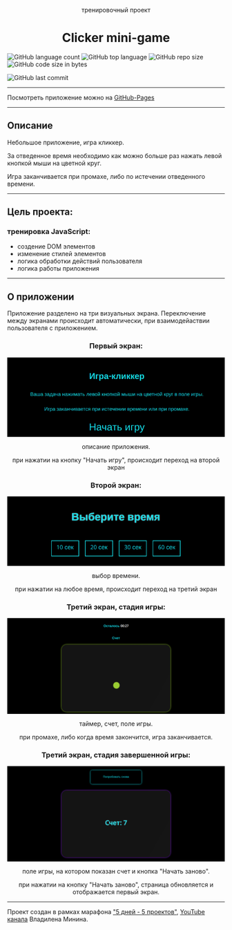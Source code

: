 <p align="center">тренировочный проект</p>
<h1 align="center">Clicker mini-game</h1>

![GitHub language count](https://img.shields.io/github/languages/count/Sergey-Maxim0v/clicker-mini-game)
![GitHub top language](https://img.shields.io/github/languages/top/Sergey-Maxim0v/clicker-mini-game)
![GitHub repo size](https://img.shields.io/github/repo-size/Sergey-Maxim0v/clicker-mini-game)
![GitHub code size in bytes](https://img.shields.io/github/languages/code-size/Sergey-Maxim0v/clicker-mini-game)

![GitHub last commit](https://img.shields.io/github/last-commit/Sergey-Maxim0v/clicker-mini-game)

---

Посмотреть приложение можно на [GitHub-Pages](https://sergey-maxim0v.github.io/clicker-mini-game/)

---
Описание
---

Небольшое приложение, игра кликкер. 

За отведенное время необходимо как можно больше раз нажать левой кнопкой мыши на цветной круг.

Игра заканчивается при промахе, либо по истечении отведенного времени.

---

Цель проекта: 
---
### тренировка JavaScript:
- создение DOM элементов
- изменение стилей элементов
- логика обработки действий пользователя
- логика работы приложения

---

О приложении
---

Приложение разделено на три визуальных экрана. 
Переключение между экранами происходит автоматически, при взаимодейаствии пользователя с приложением.


### <p align="center">Первый экран:</p>
<div align="center">
<img src="/assets/section1.png" align="center"/>
</div>
<p align="center">описание приложения.</p>
<p align="center">при нажатии на кнопку "Начать игру", происходит переход на второй экран</p>

### <p align="center">Второй экран:</p>
<div align="center">
<img src="/assets/section2.png" align="center"/>
</div>
<p align="center">выбор времени.</p>
<p align="center">при нажатии на любое время, происходит переход на третий экран</p>

### <p align="center">Третий экран, стадия игры:</p>
<div align="center">
<img src="/assets/section3-game.png" align="center"/>
</div>
<p align="center">таймер, счет, поле игры.</p>
<p align="center">при промахе, либо когда время закончится, игра заканчивается.</p>

### <p align="center">Третий экран, стадия завершенной игры:</p>
<div align="center">
<img src="/assets/section3-end.png" align="center"/>
</div>
<p align="center">поле игры, на котором показан счет и кнопка "Начать заново".</p>
<p align="center">при нажатии на кнопку "Начать заново", страница обновляется и отображается первый экран.</p>

---
Проект создан в рамках марафона 
["5 дней - 5 проектов"](https://youtu.be/VbV01DZzS18), 
[YouTube канала](https://youtu.be/VbV01DZzS18) Владилена Минина.
